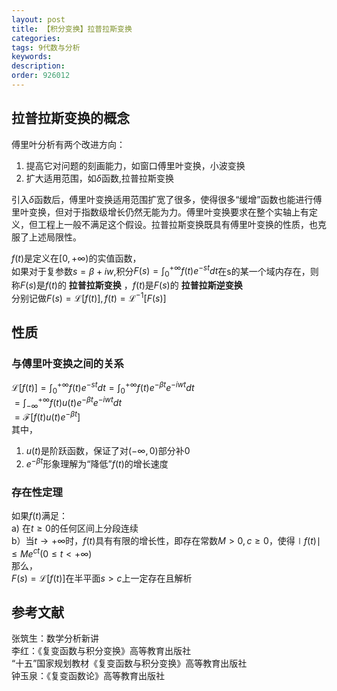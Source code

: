 ```yaml
---
layout: post
title: 【积分变换】拉普拉斯变换
categories:
tags: 9代数与分析
keywords:
description:
order: 926012
---
```

## 拉普拉斯变换的概念
傅里叶分析有两个改进方向：
1. 提高它对问题的刻画能力，如窗口傅里叶变换，小波变换
2. 扩大适用范围，如$\delta$函数,拉普拉斯变换


引入$\delta$函数后，傅里叶变换适用范围扩宽了很多，使得很多“缓增”函数也能进行傅里叶变换，但对于指数级增长仍然无能为力。傅里叶变换要求在整个实轴上有定义，但工程上一般不满足这个假设。拉普拉斯变换既具有傅里叶变换的性质，也克服了上述局限性。  


$f(t)$是定义在$[0,+\infty)$的实值函数，  
如果对于复参数$s=\beta+iw$,积分$F(s)=\int_0^{+\infty}f(t)e^{-st}dt$在s的某一个域内存在，则称$F(s)$是$f(t)$的 **拉普拉斯变换** ，$f(t)$是$F(s)$的 **拉普拉斯逆变换**  
分别记做$F(s)=\mathscr L[f(t)],f(t)=\mathscr L^{-1}[F(s)]$  

## 性质
### 与傅里叶变换之间的关系
$\mathscr L [f(t)]=\int_0^{+\infty}f(t)e^{-st}dt=\int_0^{+\infty}f(t)e^{-\beta t}e^{-iwt}dt$  
$=\int_{-\infty}^{+\infty}f(t)u(t)e^{-\beta t}e^{-iwt}dt$  
$=\mathscr F[f(t)u(t)e^{-\beta t}]$  
其中，  
1. $u(t)$是阶跃函数，保证了对$(-\infty,0)$部分补0
2. $e^{-\beta t}$形象理解为“降低”$f(t)$的增长速度


### 存在性定理
如果$f(t)$满足：  
a) 在$t\geq 0$的任何区间上分段连续  
b）当$t\to+\infty$时，$f(t)$具有有限的增长性，即存在常数$M>0,c\geq 0$，使得$\mid f(t)\mid\leq Me^{ct}(0\leq t<+\infty)$  
那么，  
$F(s)=\mathscr L[f(t)]$在半平面$s>c$上一定存在且解析  




## 参考文献
张筑生：数学分析新讲  
李红：《复变函数与积分变换》高等教育出版社  
“十五”国家规划教材《复变函数与积分变换》高等教育出版社  
钟玉泉：《复变函数论》高等教育出版社  
